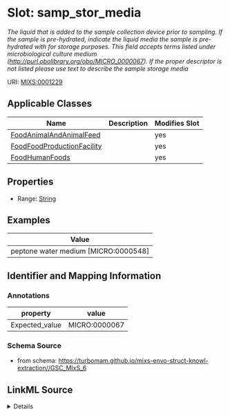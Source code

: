 # Slot: samp_stor_media


_The liquid that is added to the sample collection device prior to sampling. If the sample is pre-hydrated, indicate the liquid media the sample is pre-hydrated with for storage purposes. This field accepts terms listed under microbiological culture medium (http://purl.obolibrary.org/obo/MICRO_0000067). If the proper descriptor is not listed please use text to describe the sample storage media_



URI: [MIXS:0001229](https://w3id.org/mixs/0001229)



<!-- no inheritance hierarchy -->




## Applicable Classes

| Name | Description | Modifies Slot |
| --- | --- | --- |
[FoodAnimalAndAnimalFeed](FoodAnimalAndAnimalFeed.md) |  |  yes  |
[FoodFoodProductionFacility](FoodFoodProductionFacility.md) |  |  yes  |
[FoodHumanFoods](FoodHumanFoods.md) |  |  yes  |







## Properties

* Range: [String](String.md)






## Examples

| Value |
| --- |
| peptone water medium [MICRO:0000548] |

## Identifier and Mapping Information





### Annotations

| property | value |
| --- | --- |
| Expected_value | MICRO:0000067 |



### Schema Source


* from schema: https://turbomam.github.io/mixs-envo-struct-knowl-extraction//GSC_MIxS_6




## LinkML Source

<details>
```yaml
name: samp_stor_media
annotations:
  Expected_value:
    tag: Expected_value
    value: MICRO:0000067
description: The liquid that is added to the sample collection device prior to sampling.
  If the sample is pre-hydrated, indicate the liquid media the sample is pre-hydrated
  with for storage purposes. This field accepts terms listed under microbiological
  culture medium (http://purl.obolibrary.org/obo/MICRO_0000067). If the proper descriptor
  is not listed please use text to describe the sample storage media
title: sample storage media
notes:
- sample
- storage
examples:
- value: peptone water medium [MICRO:0000548]
from_schema: https://turbomam.github.io/mixs-envo-struct-knowl-extraction//GSC_MIxS_6
rank: 1000
string_serialization: '{text}|{termLabel} [{termID}]'
slot_uri: MIXS:0001229
multivalued: false
alias: samp_stor_media
domain_of:
- FoodAnimalAndAnimalFeed
- FoodFoodProductionFacility
- FoodHumanFoods
range: string

```
</details>